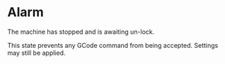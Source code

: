 # Alarm

The machine has stopped and is awaiting un-lock.

This state prevents any GCode command from being accepted.
Settings may still be applied.

